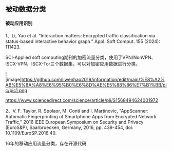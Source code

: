 ## 被动数据分类

#### 被动应用识别
1、Li, Yao et al. “Interaction matters: Encrypted traffic classification via status-based interactive behavior graph.” Appl. Soft Comput. 155 (2024): 111423.

SCI-Applied soft computing期刊的加密流量分类，使用了VPN/NonVPN、ISCX-VPN、ISCX-Tor三个数据集，可以对加密应用数据进行分类。

![image]https://github.com/liwenhao2019/information/edit/main/%E8%A2%AB%E5%8A%A8%E6%95%B0%E6%8D%AE%E5%88%86%E7%B1%BB/pic/pic1.png

https://www.sciencedirect.com/science/article/pii/S1568494624001972

2、V. F. Taylor, R. Spolaor, M. Conti and I. Martinovic, "AppScanner: Automatic Fingerprinting of Smartphone Apps from Encrypted Network Traffic," 2016 IEEE European Symposium on Security and Privacy (EuroS&P), Saarbruecken, Germany, 2016, pp. 439-454, doi: 10.1109/EuroSP.2016.40.

16年的移动应用流量分类，存在开源代码

